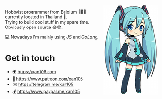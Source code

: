 <img align="right" width="180" height="297" src="https://github.com/xan105/xan105/raw/master/miku.gif">

Hobbyist programmer from Belgium 🍫🍺🍟 currently located in Thailand 🙏.<br />
Trying to build cool stuff in my spare time.<br />
Obviously open source 😁😎.

💻 Nowadays I'm mainly using _JS_ and _GoLang_.

Get in touch
============

+ 🌍 https://xan105.com
+ 💝 https://www.patreon.com/xan105
+ ✉️ https://telegram.me/xan105
+ 💰 https://www.paypal.me/xan105
